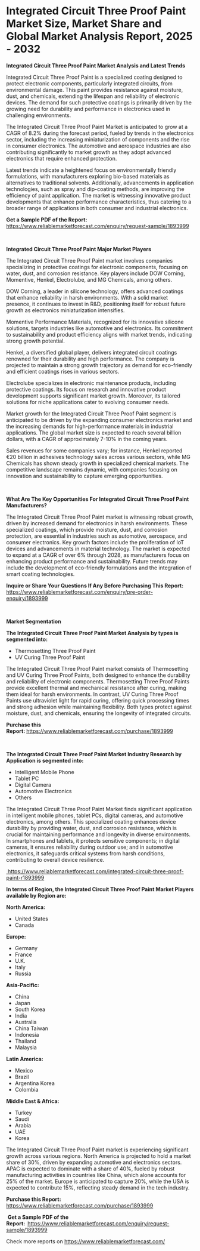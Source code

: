 <p><h1>Integrated Circuit Three Proof Paint Market Size, Market Share and Global Market Analysis Report, 2025 - 2032</h1></p><p><strong>Integrated Circuit Three Proof Paint Market Analysis and Latest Trends</strong></p>
<p><p>Integrated Circuit Three Proof Paint is a specialized coating designed to protect electronic components, particularly integrated circuits, from environmental damage. This paint provides resistance against moisture, dust, and chemicals, extending the lifespan and reliability of electronic devices. The demand for such protective coatings is primarily driven by the growing need for durability and performance in electronics used in challenging environments.</p><p>The Integrated Circuit Three Proof Paint Market is anticipated to grow at a CAGR of 8.2% during the forecast period, fueled by trends in the electronics sector, including the increasing miniaturization of components and the rise in consumer electronics. The automotive and aerospace industries are also contributing significantly to market growth as they adopt advanced electronics that require enhanced protection.</p><p>Latest trends indicate a heightened focus on environmentally friendly formulations, with manufacturers exploring bio-based materials as alternatives to traditional solvents. Additionally, advancements in application technologies, such as spray and dip-coating methods, are improving the efficiency of paint application. The market is witnessing innovative product developments that enhance performance characteristics, thus catering to a broader range of applications in both consumer and industrial electronics.</p></p>
<p><strong>Get a Sample PDF of the Report:&nbsp;</strong> <a href="https://www.reliablemarketforecast.com/enquiry/request-sample/1893999?utm_campaign=2316&utm_medium=2&utm_source=Github&utm_content=ia&utm_term=03042025&utm_id=integrated-circuit-three-proof-paint">https://www.reliablemarketforecast.com/enquiry/request-sample/1893999</a></p>
<p>&nbsp;</p>
<p><strong>Integrated Circuit Three Proof Paint Major Market Players</strong></p>
<p><p>The Integrated Circuit Three Proof Paint market involves companies specializing in protective coatings for electronic components, focusing on water, dust, and corrosion resistance. Key players include DOW Corning, Momentive, Henkel, Electrolube, and MG Chemicals, among others.</p><p>DOW Corning, a leader in silicone technology, offers advanced coatings that enhance reliability in harsh environments. With a solid market presence, it continues to invest in R&D, positioning itself for robust future growth as electronics miniaturization intensifies.</p><p>Momentive Performance Materials, recognized for its innovative silicone solutions, targets industries like automotive and electronics. Its commitment to sustainability and product efficiency aligns with market trends, indicating strong growth potential. </p><p>Henkel, a diversified global player, delivers integrated circuit coatings renowned for their durability and high performance. The company is projected to maintain a strong growth trajectory as demand for eco-friendly and efficient coatings rises in various sectors.</p><p>Electrolube specializes in electronic maintenance products, including protective coatings. Its focus on research and innovative product development supports significant market growth. Moreover, its tailored solutions for niche applications cater to evolving consumer needs.</p><p>Market growth for the Integrated Circuit Three Proof Paint segment is anticipated to be driven by the expanding consumer electronics market and the increasing demands for high-performance materials in industrial applications. The global market size is expected to reach several billion dollars, with a CAGR of approximately 7-10% in the coming years.</p><p>Sales revenues for some companies vary; for instance, Henkel reported €20 billion in adhesives technology sales across various sectors, while MG Chemicals has shown steady growth in specialized chemical markets. The competitive landscape remains dynamic, with companies focusing on innovation and sustainability to capture emerging opportunities.</p></p>
<p>&nbsp;</p>
<p><strong>What Are The Key Opportunities For Integrated Circuit Three Proof Paint Manufacturers?</strong></p>
<p><p>The Integrated Circuit Three Proof Paint market is witnessing robust growth, driven by increased demand for electronics in harsh environments. These specialized coatings, which provide moisture, dust, and corrosion protection, are essential in industries such as automotive, aerospace, and consumer electronics. Key growth factors include the proliferation of IoT devices and advancements in material technology. The market is expected to expand at a CAGR of over 6% through 2028, as manufacturers focus on enhancing product performance and sustainability. Future trends may include the development of eco-friendly formulations and the integration of smart coating technologies.</p></p>
<p><strong>Inquire or Share Your Questions If Any Before Purchasing This Report:</strong> <a href="https://www.reliablemarketforecast.com/enquiry/pre-order-enquiry/1893999?utm_campaign=2316&utm_medium=2&utm_source=Github&utm_content=ia&utm_term=03042025&utm_id=integrated-circuit-three-proof-paint">https://www.reliablemarketforecast.com/enquiry/pre-order-enquiry/1893999</a></p>
<p>&nbsp;</p>
<p><strong>Market Segmentation</strong></p>
<p><strong>The Integrated Circuit Three Proof Paint Market Analysis by types is segmented into:</strong></p>
<p><ul><li>Thermosetting Three Proof Paint</li><li>UV Curing Three Proof Paint</li></ul></p>
<p><p>The Integrated Circuit Three Proof Paint market consists of Thermosetting and UV Curing Three Proof Paints, both designed to enhance the durability and reliability of electronic components. Thermosetting Three Proof Paints provide excellent thermal and mechanical resistance after curing, making them ideal for harsh environments. In contrast, UV Curing Three Proof Paints use ultraviolet light for rapid curing, offering quick processing times and strong adhesion while maintaining flexibility. Both types protect against moisture, dust, and chemicals, ensuring the longevity of integrated circuits.</p></p>
<p><strong>Purchase this Report:&nbsp;</strong><a href="https://www.reliablemarketforecast.com/purchase/1893999?utm_campaign=2316&utm_medium=2&utm_source=Github&utm_content=ia&utm_term=03042025&utm_id=integrated-circuit-three-proof-paint">https://www.reliablemarketforecast.com/purchase/1893999</a></p>
<p>&nbsp;</p>
<p><strong>The Integrated Circuit Three Proof Paint Market Industry Research by Application is segmented into:</strong></p>
<p><ul><li>Intelligent Mobile Phone</li><li>Tablet PC</li><li>Digital Camera</li><li>Automotive Electronics</li><li>Others</li></ul></p>
<p><p>The Integrated Circuit Three Proof Paint Market finds significant application in intelligent mobile phones, tablet PCs, digital cameras, and automotive electronics, among others. This specialized coating enhances device durability by providing water, dust, and corrosion resistance, which is crucial for maintaining performance and longevity in diverse environments. In smartphones and tablets, it protects sensitive components; in digital cameras, it ensures reliability during outdoor use; and in automotive electronics, it safeguards critical systems from harsh conditions, contributing to overall device resilience.</p></p>
<p><a href="https://www.reliablemarketforecast.com/integrated-circuit-three-proof-paint-r1893999?utm_campaign=2316&utm_medium=2&utm_source=Github&utm_content=ia&utm_term=03042025&utm_id=integrated-circuit-three-proof-paint">&nbsp;https://www.reliablemarketforecast.com/integrated-circuit-three-proof-paint-r1893999</a></p>
<p><strong>In terms of Region, the Integrated Circuit Three Proof Paint Market Players available by Region are:</strong></p>
<p>
    <p> <strong> North America: </strong>
        <ul>
            <li>United States</li>
            <li>Canada</li>
        </ul>
        </p> 
    <p> <strong> Europe: </strong>
        <ul>
            <li>Germany</li>
            <li>France</li>
            <li>U.K.</li>
            <li>Italy</li>
            <li>Russia</li>
        </ul>
        </p> 
    <p> <strong> Asia-Pacific: </strong>
        <ul>
            <li>China</li>
            <li>Japan</li>
            <li>South Korea</li>
            <li>India</li>
            <li>Australia</li>
            <li>China Taiwan</li>
            <li>Indonesia</li>
            <li>Thailand</li>
            <li>Malaysia</li>
        </ul>
        </p> 
    <p> <strong> Latin America: </strong>
        <ul>
            <li>Mexico</li>
            <li>Brazil</li>
            <li>Argentina Korea</li>
            <li>Colombia</li>
        </ul>
        </p> 
    <p> <strong> Middle East & Africa: </strong>
        <ul>
            <li>Turkey</li>
            <li>Saudi</li>
            <li>Arabia</li>
            <li>UAE</li>
            <li>Korea</li>
        </ul>
    </p>
    </p>
<p><p>The Integrated Circuit Three Proof Paint market is experiencing significant growth across various regions. North America is projected to hold a market share of 30%, driven by expanding automotive and electronics sectors. APAC is expected to dominate with a share of 40%, fueled by robust manufacturing activities in countries like China, which alone accounts for 25% of the market. Europe is anticipated to capture 20%, while the USA is expected to contribute 15%, reflecting steady demand in the tech industry.</p></p>
<p><strong>Purchase this Report: </strong><a href="https://www.reliablemarketforecast.com/purchase/1893999?utm_campaign=2316&utm_medium=2&utm_source=Github&utm_content=ia&utm_term=03042025&utm_id=integrated-circuit-three-proof-paint">https://www.reliablemarketforecast.com/purchase/1893999</a></p>
<p>&nbsp;<strong>Get a Sample PDF of the Report:&nbsp;&nbsp;</strong><a href="https://www.reliablemarketforecast.com/enquiry/request-sample/1893999?utm_campaign=2316&utm_medium=2&utm_source=Github&utm_content=ia&utm_term=03042025&utm_id=integrated-circuit-three-proof-paint">https://www.reliablemarketforecast.com/enquiry/request-sample/1893999</a></p>
<p><strong></strong></p>
<p>Check more reports on <a href="https://www.reliablemarketforecast.com/?utm_campaign=2316&utm_medium=2&utm_source=Github&utm_content=ia&utm_term=03042025&utm_id=integrated-circuit-three-proof-paint">https://www.reliablemarketforecast.com/</a></p>